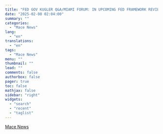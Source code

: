 ```yaml
---
title: "FED GOV KUGLER Q&A/MIAMI FORUM: IN UPCOMING FED FRAMEWORK REVIEW, TOTALLY SUPPORT KEEPING 2% INFLATION TARGET; NEED TO 'FOLD IN' WHAT HAVE LEARNED"
date: "2025-02-08 02:04:00"
summary: ""
categories:
  - "Mace News"
lang:
  - "en"
translations:
  - "en"
tags:
  - "Mace News"
menu: ""
thumbnail: ""
lead: ""
comments: false
authorbox: false
pager: true
toc: false
mathjax: false
sidebar: "right"
widgets:
  - "search"
  - "recent"
  - "taglist"
---
```




[Mace News](https://www.tradingview.com/news/macenews:f61fc5043094b:0-fed-gov-kugler-q-a-miami-forum-in-upcoming-fed-framework-review-totally-support-keeping-2-inflation-target-need-to-fold-in-what-have-learned/)
